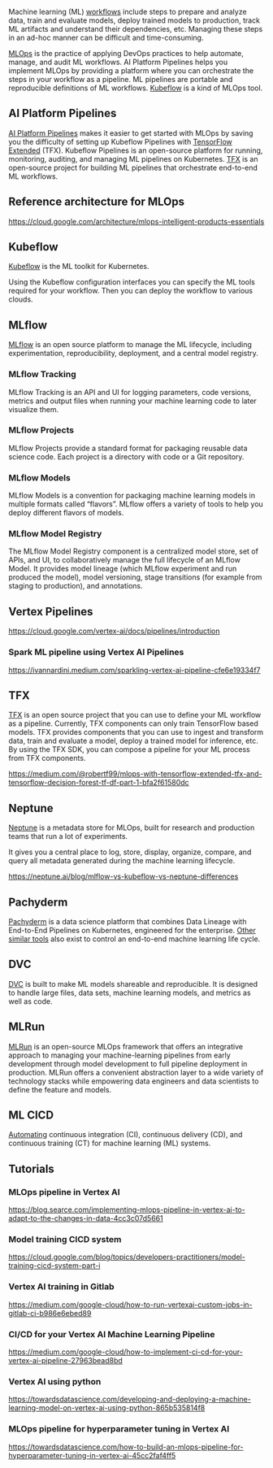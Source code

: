 

Machine learning (ML) [workflows](Workflows) include steps to prepare and analyze data, train and evaluate models, deploy trained models to production, track ML artifacts and understand their dependencies, etc. Managing these steps in an ad-hoc manner can be difficult and time-consuming.

[MLOps](https://cloud.google.com/solutions/machine-learning/setting-up-an-mlops-environment) is the practice of applying DevOps practices to help automate, manage, and audit ML workflows. AI Platform Pipelines helps you implement MLOps by providing a platform where you can orchestrate the steps in your workflow as a pipeline. ML pipelines are portable and reproducible definitions of ML workflows.  [Kubeflow](Kubeflow) is a kind of MLOps tool.



## AI  Platform  Pipelines 

[AI Platform Pipelines](https://cloud.google.com/ai-platform/pipelines/docs) makes it easier to get started with MLOps by saving you the difficulty of setting up Kubeflow Pipelines with [TensorFlow Extended](TFX) (TFX). Kubeflow Pipelines is an open-source platform for running, monitoring, auditing, and managing ML pipelines on Kubernetes. [TFX](TFX) is an open-source project for building ML pipelines that orchestrate end-to-end ML workflows.



## Reference architecture for MLOps
https://cloud.google.com/architecture/mlops-intelligent-products-essentials

## Kubeflow

[Kubeflow](Kubeflow) is the ML toolkit for Kubernetes.

Using the Kubeflow configuration interfaces you can specify the ML tools required for your workflow. Then you can deploy the workflow to various clouds.


## MLflow

[MLflow](https://mlflow.org/)  is an open source platform to manage the ML lifecycle, including experimentation, reproducibility, deployment, and a central model registry.

### MLflow Tracking

MLflow Tracking is an API and UI for logging parameters, code versions, metrics and output files when running your machine learning code to later visualize them. 

### MLflow Projects

MLflow Projects provide a standard format for packaging reusable data science code. Each project is a directory with code or a Git repository.

### MLflow Models

MLflow Models is a convention for packaging machine learning models in multiple formats called “flavors”. MLflow offers a variety of tools to help you deploy different flavors of models. 


### MLflow Model Registry

The MLflow Model Registry component is a centralized model store, set of APIs, and UI, to collaboratively manage the full lifecycle of an MLflow Model. It provides model lineage (which MLflow experiment and run produced the model), model versioning, stage transitions (for example from staging to production), and annotations.



## Vertex Pipelines

https://cloud.google.com/vertex-ai/docs/pipelines/introduction

### Spark ML pipeline using Vertex AI Pipelines

https://ivannardini.medium.com/sparkling-vertex-ai-pipeline-cfe6e19334f7


## TFX

[TFX](https://www.tensorflow.org/tfx) is an open source project that you can use to define your ML workflow as a pipeline. Currently, TFX components can only train TensorFlow based models. TFX provides components that you can use to ingest and transform data, train and evaluate a model, deploy a trained model for inference, etc. By using the TFX SDK, you can compose a pipeline for your ML process from TFX components.

https://medium.com/@robertf99/mlops-with-tensorflow-extended-tfx-and-tensorflow-decision-forest-tf-df-part-1-bfa2f61580dc


## Neptune

[Neptune](https://neptune.ai/) is a metadata store for MLOps, built for research and production teams that run a lot of experiments. 

It gives you a central place to log, store, display, organize, compare, and query all metadata generated during the machine learning lifecycle.

https://neptune.ai/blog/mlflow-vs-kubeflow-vs-neptune-differences


## Pachyderm

[Pachyderm](https://www.pachyderm.com/) is a data science platform that combines Data Lineage with End-to-End Pipelines on Kubernetes, engineered for the enterprise.  [Other similar tools](https://neptune.ai/blog/the-best-pachyderm-alternatives) also exist to control an end-to-end machine learning life cycle.

## DVC

[DVC](https://dvc.org/) is built to make ML models shareable and reproducible. It is designed to handle large files, data sets, machine learning models, and metrics as well as code.

## MLRun

[MLRun](https://github.com/mlrun/mlrun) is an open-source MLOps framework that offers an integrative approach to managing your machine-learning pipelines from early development through model development to full pipeline deployment in production. MLRun offers a convenient abstraction layer to a wide variety of technology stacks while empowering data engineers and data scientists to define the feature and models.



## ML CICD

[Automating](https://cloud.google.com/solutions/machine-learning/mlops-continuous-delivery-and-automation-pipelines-in-machine-learning) continuous integration (CI), continuous delivery (CD), and continuous training (CT) for machine learning (ML) systems.


## Tutorials



### MLOps pipeline in Vertex AI 

https://blog.searce.com/implementing-mlops-pipeline-in-vertex-ai-to-adapt-to-the-changes-in-data-4cc3c07d5661

### Model training CICD system

https://cloud.google.com/blog/topics/developers-practitioners/model-training-cicd-system-part-i

### Vertex AI training in Gitlab 

https://medium.com/google-cloud/how-to-run-vertexai-custom-jobs-in-gitlab-ci-b986e6ebed89

### CI/CD for your Vertex AI Machine Learning Pipeline

https://medium.com/google-cloud/how-to-implement-ci-cd-for-your-vertex-ai-pipeline-27963bead8bd

### Vertex AI using python

https://towardsdatascience.com/developing-and-deploying-a-machine-learning-model-on-vertex-ai-using-python-865b535814f8

### MLOps pipeline for hyperparameter tuning in Vertex AI

https://towardsdatascience.com/how-to-build-an-mlops-pipeline-for-hyperparameter-tuning-in-vertex-ai-45cc2faf4ff5

